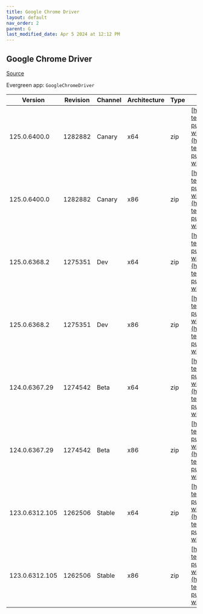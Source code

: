 ```yaml
---
title: Google Chrome Driver
layout: default
nav_order: 2
parent: G
last_modified_date: Apr 5 2024 at 12:12 PM
---
```


## Google Chrome Driver

[Source](https://cloud.google.com/chrome-enterprise/browser/download/)

Evergreen app: `GoogleChromeDriver`

| Version        | Revision | Channel | Architecture | Type | URI                                                                                                                                                                                                          |
| -------------- | -------- | ------- | ------------ | ---- | ------------------------------------------------------------------------------------------------------------------------------------------------------------------------------------------------------------ |
| 125.0.6400.0   | 1282882  | Canary  | x64          | zip  | [https://storage.googleapis.com/chrome-for-testing-public/125.0.6400.0/win64/chromedriver-win64.zip](https://storage.googleapis.com/chrome-for-testing-public/125.0.6400.0/win64/chromedriver-win64.zip)     |
| 125.0.6400.0   | 1282882  | Canary  | x86          | zip  | [https://storage.googleapis.com/chrome-for-testing-public/125.0.6400.0/win32/chromedriver-win32.zip](https://storage.googleapis.com/chrome-for-testing-public/125.0.6400.0/win32/chromedriver-win32.zip)     |
| 125.0.6368.2   | 1275351  | Dev     | x64          | zip  | [https://storage.googleapis.com/chrome-for-testing-public/125.0.6368.2/win64/chromedriver-win64.zip](https://storage.googleapis.com/chrome-for-testing-public/125.0.6368.2/win64/chromedriver-win64.zip)     |
| 125.0.6368.2   | 1275351  | Dev     | x86          | zip  | [https://storage.googleapis.com/chrome-for-testing-public/125.0.6368.2/win32/chromedriver-win32.zip](https://storage.googleapis.com/chrome-for-testing-public/125.0.6368.2/win32/chromedriver-win32.zip)     |
| 124.0.6367.29  | 1274542  | Beta    | x64          | zip  | [https://storage.googleapis.com/chrome-for-testing-public/124.0.6367.29/win64/chromedriver-win64.zip](https://storage.googleapis.com/chrome-for-testing-public/124.0.6367.29/win64/chromedriver-win64.zip)   |
| 124.0.6367.29  | 1274542  | Beta    | x86          | zip  | [https://storage.googleapis.com/chrome-for-testing-public/124.0.6367.29/win32/chromedriver-win32.zip](https://storage.googleapis.com/chrome-for-testing-public/124.0.6367.29/win32/chromedriver-win32.zip)   |
| 123.0.6312.105 | 1262506  | Stable  | x64          | zip  | [https://storage.googleapis.com/chrome-for-testing-public/123.0.6312.105/win64/chromedriver-win64.zip](https://storage.googleapis.com/chrome-for-testing-public/123.0.6312.105/win64/chromedriver-win64.zip) |
| 123.0.6312.105 | 1262506  | Stable  | x86          | zip  | [https://storage.googleapis.com/chrome-for-testing-public/123.0.6312.105/win32/chromedriver-win32.zip](https://storage.googleapis.com/chrome-for-testing-public/123.0.6312.105/win32/chromedriver-win32.zip) |
